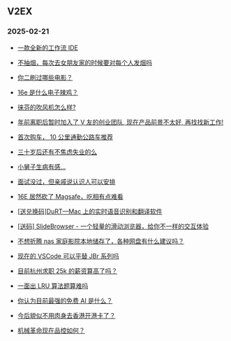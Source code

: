 ## V2EX 
### 2025-02-21

+ [一款全新的工作流 IDE](https://www.v2ex.com/t/1112879)

+ [不抽烟，每次去女朋友家的时候要对每个人发烟吗](https://www.v2ex.com/t/1112820)

+ [你二刷过哪些电影？](https://www.v2ex.com/t/1112830)

+ [16e 是什么电子辣鸡？](https://www.v2ex.com/t/1112788)

+ [徕芬的吹风机怎么样?](https://www.v2ex.com/t/1112828)

+ [年前离职后暂时加入了 V 友的创业团队, 现在产品前景不太好, 再找找新工作!](https://www.v2ex.com/t/1112917)

+ [首次购车， 10 公里通勤公路车推荐](https://www.v2ex.com/t/1112836)

+ [三十岁后还有不焦虑失业的么](https://www.v2ex.com/t/1112809)

+ [小舅子生病有感...](https://www.v2ex.com/t/1112859)

+ [面试没过，但亲戚说认识人可以安排](https://www.v2ex.com/t/1112810)

+ [16E 居然砍了 Magsafe，吃相有点难看](https://www.v2ex.com/t/1112855)

+ [[送兑换码]DuRT—Mac 上的实时语音识别和翻译软件](https://www.v2ex.com/t/1112884)

+ [[送码] SlideBrowser - 一个轻量的滑动浏览器，给你不一样的交互体验](https://www.v2ex.com/t/1113107)

+ [不想折腾 nas 家庭影院本地储存了，各种网盘有什么建议吗？](https://www.v2ex.com/t/1112838)

+ [现在的 VSCode 可以平替 JBr 系列吗](https://www.v2ex.com/t/1113020)

+ [目前杭州求职 25k 的薪资算高了吗？](https://www.v2ex.com/t/1112850)

+ [一面出 LRU 算法题算难吗](https://www.v2ex.com/t/1113104)

+ [你认为目前最强的免费 AI 是什么？](https://www.v2ex.com/t/1113051)

+ [今后貌似不用肉身去香港开港卡了？](https://www.v2ex.com/t/1113000)

+ [机械革命现在品控如何？](https://www.v2ex.com/t/1112937)


